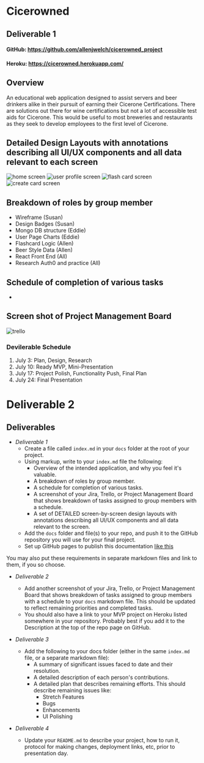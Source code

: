 # Cicerowned

## Deliverable 1

#### GitHub: https://github.com/allenjwelch/cicerowned_project
#### Heroku: https://cicerowned.herokuapp.com/

## Overview
  An educational web application designed to assist servers and beer drinkers alike in their pursuit of earning their Cicerone Certifications. There are solutions out there for wine certifications but not a lot of accessible test aids for Cicerone. This would be useful to most breweries and restaurants as they seek to develop employees to the first level of Cicerone.

## Detailed Design Layouts with annotations describing all UI/UX components and all data relevant to each screen
![home screen](/public/images/#.png)
![user profile screen](/public/images/#.png)
![flash card screen](/public/images/#.png)
![create card screen](/public/images/#.png)

## Breakdown of roles by group member
- Wireframe (Susan)
- Design Badges (Susan)
- Mongo DB structure (Eddie)
- User Page Charts (Eddie)
- Flashcard Logic (Allen)
- Beer Style Data (Allen)
- React Front End (All)
- Research Auth0 and practice (All)

## Schedule of completion of various tasks
- 

## Screen shot of Project Management Board
![trello](/public/images/#.png)


### Devilerable Schedule
1. July 3: Plan, Design, Research
2. July 10: Ready MVP, Mini-Presentation
3. July 17: Project Polish, Functionality Push, Final Plan
4. July 24: Final Presentation


# Deliverable 2




## Deliverables

- *Deliverable 1*
  - Create a file called `index.md` in your `docs` folder at the root of your project.
  - Using markup, write to your `index.md` file the following:
    - Overview of the intended application, and why you feel it's valuable.
    - A breakdown of roles by group member.
    - A schedule for completion of various tasks.
    - A screenshot of your Jira, Trello, or Project Management Board that shows breakdown of tasks assigned to group members with a schedule.
    - A set of DETAILED screen-by-screen design layouts with annotations describing all UI/UX components and all data relevant to the screen.
  - Add the `docs` folder and file(s) to your repo, and push it to the GitHub repository you will use for your final project.
  - Set up GitHub pages to publish this documentation [like this](https://blog.github.com/2016-08-22-publish-your-project-documentation-with-github-pages/)

You may also put these requirements in separate markdown files and link to them, if you so choose.

- *Deliverable 2*
  - Add another screenshot of your Jira, Trello, or Project Management Board that shows breakdown of tasks assigned to group members with a schedule to your `docs` markdown file. This should be updated to reflect remaining priorities and completed tasks.
  - You should also have a link to your MVP project on Heroku listed somewhere in your repository.  Probably best if you add it to the Description at the top of the repo page on GitHub.

- *Deliverable 3*
  - Add the following to your docs folder (either in the same `index.md` file, or a separate markdown file):
    - A summary of significant issues faced to date and their resolution.
    - A detailed description of each person's contributions.
    - A detailed plan that describes remaining efforts. This should describe remaining issues like:
      - Stretch Features
      - Bugs
      - Enhancements
      - UI Polishing

- *Deliverable 4*
  - Update your `README.md` to describe your project, how to run it, protocol for making changes, deployment links, etc, prior to presentation day.